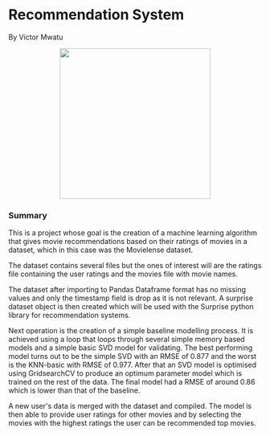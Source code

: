 # Recommendation System
By Victor Mwatu

<div>
<center><img src="imageO_O (1).jpg" height="300"/></center>
</div>

### Summary

This is a project whose goal is the creation of a machine learning algorithm that gives movie recommendations based on their ratings of movies in a dataset, which in this case was the Movielense dataset. 

The dataset contains several files but the ones of interest will are the ratings file containing the user ratings and the movies file with movie names.

The dataset after importing to Pandas Dataframe format has no missing values and only the timestamp field is drop as it is not relevant. A surprise dataset object is then created which will be used with the Surprise python library for recommendation systems.

Next operation is the creation of a simple baseline modelling process. It is achieved using a loop that loops through several simple memory based models and a simple basic SVD model for validating. The best performing model turns out to be the simple SVD with an RMSE of 0.877 and the worst is the KNN-basic with RMSE of 0.977. After that an SVD model is optimised using GridsearchCV to produce an optimum parameter model which is trained on the rest of the data. The final model had a RMSE of around 0.86 which is lower than that of the baseline.

A new user's data is merged with the dataset and compiled. The model is then able to provide user ratings for other movies and by selecting the movies with the highest ratings the user can be recommended top movies.
